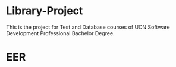 # Library-Project
This is the project for Test and Database courses of UCN Software Development Professional Bachelor Degree.

# EER